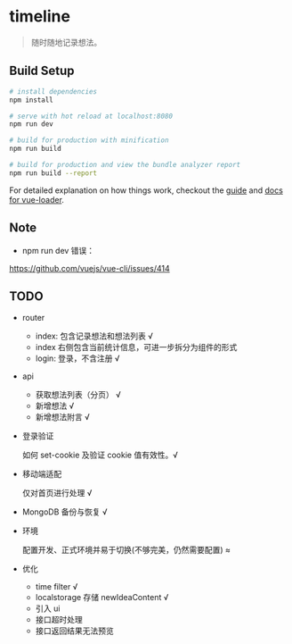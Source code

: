 # timeline

> 随时随地记录想法。

## Build Setup

``` bash
# install dependencies
npm install

# serve with hot reload at localhost:8080
npm run dev

# build for production with minification
npm run build

# build for production and view the bundle analyzer report
npm run build --report
```

For detailed explanation on how things work, checkout the [guide](http://vuejs-templates.github.io/webpack/) and [docs for vue-loader](http://vuejs.github.io/vue-loader).

## Note

- npm run dev 错误：

https://github.com/vuejs/vue-cli/issues/414

## TODO

- router

  - index: 包含记录想法和想法列表 √
  - index 右侧包含当前统计信息，可进一步拆分为组件的形式
  - login: 登录，不含注册 √

- api

  - 获取想法列表（分页） √
  - 新增想法 √
  - 新增想法附言 √

- 登录验证

  如何 set-cookie 及验证 cookie 值有效性。√

- 移动端适配

  仅对首页进行处理 √

- MongoDB 备份与恢复 √

- 环境

  配置开发、正式环境并易于切换(不够完美，仍然需要配置) ≈

- 优化

  - time filter √
  - localstorage 存储 newIdeaContent √
  - 引入 ui
  - 接口超时处理
  - 接口返回结果无法预览
